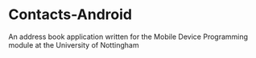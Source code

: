 # Contacts-Android
An address book application written for the Mobile Device Programming module at the University of Nottingham
